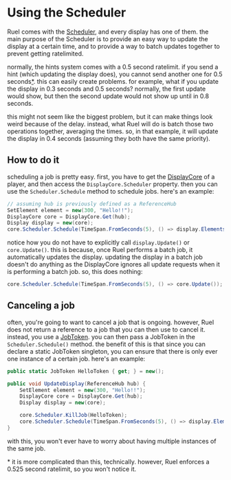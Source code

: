 # Using the Scheduler
RueI comes with the [Scheduler](../api/RueI.Displays.Scheduling.Scheduler), and every display has one of them. the main purpose of the Scheduler is to provide an easy way to update the display at a certain time, and to provide a way to batch updates together to prevent getting ratelimited.

normally, the hints system comes with a 0.5 second ratelimit. if you send a hint (which updating the display does), you cannot send another one for 0.5 seconds[\*](#asterisk). this can easily create problems. for example, what if you update the display in 0.3 seconds and 0.5 seconds? normally, the first update would show, but then the second update would not show up until in 0.8 seconds.

this might not seem like the biggest problem, but it can make things look weird because of the delay. instead, what RueI will do is batch those two operations together, averaging the times. so, in that example, it will update the display in 0.4 seconds (assuming they both have the same priority).

## How to do it
scheduling a job is pretty easy. first, you have to get the [DisplayCore](../api/RueI.Displays.DisplayCore) of a player, and then access the `DisplayCore.Scheduler` property. then you can use the `Scheduler.Schedule` method to schedule jobs. here's an example:
```csharp
// assuming hub is previously defined as a ReferenceHub
SetElement element = new(300, "Hello!!");
DisplayCore core = DisplayCore.Get(hub);
Display display = new(core);
core.Scheduler.Schedule(TimeSpan.FromSeconds(5), () => display.Elements.Add(element));
```
notice how you do not have to explicitly call `display.Update()` or `core.Update()`. this is because, once RueI performs a batch job, it automatically updates the display. updating the display in a batch job doesn't do anything as the DisplayCore ignores all update requests when it is performing a batch job. so, this does nothing:
```csharp
core.Scheduler.Schedule(TimeSpan.FromSeconds(5), () => core.Update());
```
## Canceling a job
often, you're going to want to cancel a job that is ongoing. however, RueI does not return a reference to a job that you can then use to cancel it. instead, you use a [JobToken](../api/RueI.Displays.Scheduling.JobToken). you can then pass a JobToken in the `Scheduler.Schedule()` method. the benefit of this is that since you can declare a static JobToken singleton, you can ensure that there is only ever one instance of a certain job. here's an example:
```csharp
public static JobToken HelloToken { get; } = new();

public void UpdateDisplay(ReferenceHub hub) {
    SetElement element = new(300, "Hello!!");
    DisplayCore core = DisplayCore.Get(hub);
    Display display = new(core);

    core.Scheduler.KillJob(HelloToken);
    core.Scheduler.Schedule(TimeSpan.FromSeconds(5), () => display.Elements.Add(element));
}
```
with this, you won't ever have to worry about having multiple instances of the same job.


<a name="asterisk">\* it is more complicated than this, technically. however, RueI enforces a 0.525 second ratelimit, so you won't notice it.</a>
